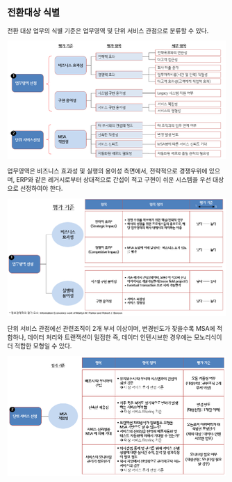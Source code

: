 ## 전환대상 식별

전환 대상 업무의 식별 기준은 업무영역 및 단위 서비스 관점으로 분류할 수 있다.

![](/img/02_Planning/03/01/image5.png)

업무영역은 비즈니스 효과성 및 실행의 용이성 측면에서, 전략적으로 경쟁우위에 있으며, ERP와 같은 레거시로부터 
상대적으로 간섭이 적고 구현이 쉬운 시스템을 우선 대상으로 선정하여야 한다.

![](/img/02_Planning/03/01/image6.png)

단위 서비스 관점에선 관련조직이 2개 부서 이상이며, 변경빈도가 잦을수록 MSA에 적합하나, 데이터 처리와 트랜잭션이 
밀접한 즉, 데이터 인텐시브한 경우에는 모노리식이 더 적합한 모형일 수 있다.

![](/img/02_Planning/03/01/image7.png)
